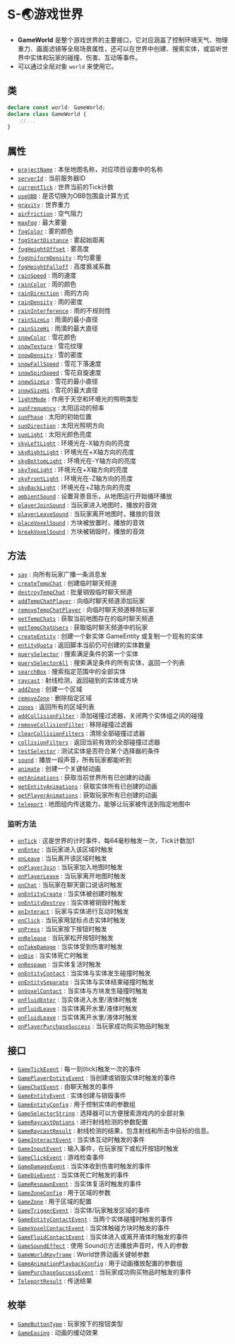 # S-🌏游戏世界

- **GameWorld** 是整个游戏世界的主要接口，它对应涵盖了控制环境天气、物理重力、画面滤镜等全局场景属性，还可以在世界中创建、搜索实体，或监听世界中实体和玩家的碰撞、伤害、互动等事件。
- 可以通过全局对象 `world` 来使用它。

## 类

```typescript
declare const world: GameWorld;
declare class GameWorld {
    //...
}
```

## 属性
- [`projectName`](./mapInfo#projectName) : 本张地图名称，对应项目设置中的名称
- [`serverId`](./mapInfo#serverId) : 当前服务器ID
- [`currentTick`](./mapInfo#currentTick) : 世界当前的Tick计数
- [`useOBB`](./mapInfo#useOBB) : 是否切换为OBB包围盒计算方式
- [`gravity`](./physics#gravity) : 世界重力
- [`airFriction`](./physics#airFriction) : 空气阻力
- [`maxFog`](./weather/fog#maxFog ) : 最大雾量
- [`fogColor`](./weather/fog#fogColor) : 雾的颜色
- [`fogStartDistance`](./weather/fog#fogStartDistance) : 雾起始距离
- [`fogHeightOffset`](./weather/fog#fogHeightOffset) : 雾高度
- [`fogUniformDensity`](./weather/fog#fogUniformDensity) : 均匀雾量
- [`fogHeightFalloff`](./weather/fog#fogHeightFalloff) : 高度衰减系数
- [`rainSpeed`](./weather/rain#rainSpeed) : 雨的速度
- [`rainColor`](./weather/rain#rainColor) : 雨的颜色
- [`rainDirection`](./weather/rain#rainDirection) : 雨的方向
- [`rainDensity`](./weather/rain#rainDensity) : 雨的密度
- [`rainInterference`](./weather/rain#rainInterference) : 雨的不规则性
- [`rainSizeLo`](./weather/rain#rainSizeLo) : 雨滴的最小直径
- [`rainSizeHi`](./weather/rain#rainSizeHi) : 雨滴的最大直径
- [`snowColor`](./weather/snow#snowColor) : 雪花颜色
- [`snowTexture`](./weather/snow#snowTexture) : 雪花纹理
- [`snowDensity`](./weather/snow#snowDensity) : 雪的密度
- [`snowFallSpeed`](./weather/snow#snowFallSpeed) : 雪花下落速度
- [`snowSpinSpeed`](./weather/snow#snowSpinSpeed) : 雪花自旋速度
- [`snowSizeLo`](./weather/snow#snowSizeLo) : 雪花的最小直径
- [`snowSizeHi`](./weather/snow#snowSizeHi) : 雪花的最大直径
- [`lightMode`](./weather/illumination#lightMode) : 作用于天空和环境光的照明类型
- [`sunFrequency`](./weather/illumination#sunFrequency) : 太阳运动的频率
- [`sunPhase`](./weather/illumination#sunPhase) : 太阳的初始位置
- [`sunDirection`](./weather/illumination#sunDirection) : 太阳光照明方向
- [`sunLight`](./weather/illumination#sunLight) : 太阳光颜色亮度
- [`skyLeftLight`](./weather/illumination#skyLeftLight) : 环境光在-X轴方向的亮度
- [`skyRightLight`](./weather/illumination#skyRightLight) : 环境光在+X轴方向的亮度
- [`skyBottomLight`](./weather/illumination#skyBottomLight) : 环境光在-Y轴方向的亮度
- [`skyTopLight`](./weather/illumination#skyTopLight) : 环境光在+X轴方向的亮度
- [`skyFrontLight`](./weather/illumination#skyFrontLight) : 环境光在-Z轴方向的亮度
- [`skyBackLight`](./weather/illumination#skyBackLight) : 环境光在+Z轴方向的亮度
- [`ambientSound`](./music#ambientSound) : 设置背景音乐，从地图运行开始循环播放
- [`playerJoinSound`](./music#playerJoinSound) : 当玩家进入地图时，播放的音效
- [`playerLeaveSound`](./music#playerLeaveSound) : 当玩家离开地图时，播放的音效
- [`placeVoxelSound`](./music#placeVoxelSound) : 方块被放置时，播放的音效
- [`breakVoxelSound`](./music#breakVoxelSound) : 方块被销毁时，播放的音效

## 方法
- [`say`](./chat/resident#say) : 向所有玩家广播一条消息发
- [`createTempChat`](./chat/temporary#createTempChat) : 创建临时聊天频道
- [`destroyTempChat`](./chat/temporary#destroyTempChat) : 批量销毁临时聊天频道
- [`addTempChatPlayer`](./chat/temporary#addTempChatPlayer) : 向临时聊天频道添加玩家
- [`removeTempChatPlayer`](./chat/temporary#removeTempChatPlayer) : 向临时聊天频道移除玩家
- [`getTempChats`](./chat/temporary#getTempChats) : 获取当前地图存在的临时聊天频道
- [`getTempChatUsers`](./chat/temporary#getTempChatUsers) : 获取临时聊天频道中的玩家
- [`createEntity`](./entityCD#createEntity) : 创建一个新实体 GameEntity 或复制一个现有的实体
- [`entityQuota`](./entityCD#entityQuota) : 返回脚本当前仍可创建的实体数量
- [`querySelector`](./querySelectorEntity#querySelector) : 搜索满足条件的第一个实体
- [`querySelectorAll`](./querySelectorEntity#querySelectorAll) : 搜索满足条件的所有实体，返回一个列表
- [`searchBox`](./querySelectorEntity#searchBox) : 搜索指定范围中的全部实体
- [`raycast`](./querySelectorEntity#raycast) : 射线检测，返回碰到的实体或方块
- [`addZone`](./mapZone#addZone) : 创建一个区域
- [`removeZone`](./mapZone#removeZone) : 删除指定区域
- [`zones`](./mapZone#zones) : 返回所有的区域列表
- [`addCollisionFilter`](./physics#addCollisionFilter) : 添加碰撞过滤器，关闭两个实体组之间的碰撞
- [`removeCollisionFilter`](./physics#removeCollisionFilter) : 移除碰撞过滤器
- [`clearCollisionFilters`](./physics#clearCollisionFilters) : 清除全部碰撞过滤器
- [`collisionFilters`](./physics#collisionFilters) : 返回当前有效的全部碰撞过滤器
- [`testSelector`](./physics#testSelector) : 测试实体是否符合某个选择器的条件
- [`sound`](./music#sound) : 播放一段声音，所有玩家都能听到
- [`animate`](./animate#animate) : 创建一个关键帧动画
- [`getAnimations`](./animate#getAnimations) : 获取当前世界所有已创建的动画
- [`getEntityAnimations`](./animate#getEntityAnimations) : 获取实体所有已创建的动画
- [`getPlayerAnimations`](./animate#getPlayerAnimations) : 获取玩家所有已创建的动画
- [`teleport`](./teleport#teleport) : 地图组内传送能力，能够让玩家被传送到指定地图中

### 监听方法
- [`onTick`](./mapInfo#onTick) : 这是世界的计时事件，每64毫秒触发一次，Tick计数加1
- [`onEnter`](./mapZone#GameZone) : 当玩家进入该区域时触发
- [`onLeave`](./mapZone#GameZone) : 当玩离开该区域时触发
- [`onPlayerJoin`](./playerJL#onPlayerJoin) : 当玩家加入地图时触发
- [`onPlayerLeave`](./playerJL#onPlayerLeave) : 当玩家离开地图时触发
- [`onChat`](./chat/resident#onChat) : 当玩家在聊天窗口说话时触发
- [`onEntityCreate`](./entityCD#onEntityCreate) : 当实体被创建时触发
- [`onEntityDestroy`](./entityCD#onEntityDestroy) : 当实体被销毁时触发
- [`onInteract`](./input#onInteract) : 玩家与实体进行互动时触发
- [`onClick`](./input#onClick) : 当玩家用鼠标点击实体时触发
- [`onPress`](./input#onPress) : 当玩家按下按钮时触发
- [`onRelease`](./input#onRelease) : 当玩家松开按钮时触发
- [`onTakeDamage`](./fight#onTakeDamage) : 当实体受到伤害时触发
- [`onDie`](./fight#onDie) : 当实体死亡时触发
- [`onRespawn`](./fight#onRespawn) : 当实体复活时触发
- [`onEntityContact`](./input#onEntityContact) : 当实体与实体发生碰撞时触发
- [`onEntitySeparate`](./input#onEntitySeparate) : 当实体与实体结束碰撞时触发
- [`onVoxelContact`](./input#onVoxelContact) : 当实体与方块发生碰撞时触发
- [`onFluidEnter`](./input#airFriction) : 当实体进入水里/液体时触发
- [`onFluidLeave`](./input#airFriction) : 当实体离开水里/液体时触发
- [`onFluidLeave`](./input#airFriction) : 当实体离开水里/液体时触发
- [`onPlayerPurchaseSuccess`](./shopping#onPlayerPurchaseSuccess) : 当玩家成功购买物品时触发

## 接口
- [`GameTickEvent`](./mapInfo#GameTickEvent) : 每一刻(tick)触发一次的事件
- [`GamePlayerEntityEvent`](./playerJL#GamePlayerEntityEvent) : 当创建或销毁实体时触发的事件
- [`GameChatEvent`](./chat/resident#GameChatEvent) : 由聊天触发的事件
- [`GameEntityEvent`](./entityCD#GameEntityEvent) : 实体创建与销毁事件
- [`GameEntityConfig`](./entityCD#GameEntityConfig) : 用于控制实体的参数组
- [`GameSelectorString`](./querySelectorEntity#GameSelectorString) : 选择器可以方便搜索游戏内的全部对象
- [`GameRaycastOptions`](./querySelectorEntity#GameRaycastOptions) : 进行射线检测的参数配置
- [`GameRaycastResult`](./querySelectorEntity#GameRaycastResult) : 射线检测的结果，包含射线和所击中目标的信息。
- [`GameInteractEvent`](./input#GameInteractEvent) : 当实体互动时触发的事件
- [`GameInputEvent`](./input#GameInputEvent) : 输入事件，在玩家按下或松开按钮时触发
- [`GameClickEvent`](./input#GameClickEvent) : 游戏检查事件
- [`GameDamageEvent`](./fight#GameDamageEvent) : 当实体收到伤害时触发的事件
- [`GameDieEvent`](./fight#GameDieEvent) : 当实体死亡时触发的事件
- [`GameRespawnEvent`](./fight#GameRespawnEvent) : 当实体复活时触发的事件
- [`GameZoneConfig`](./mapZone#GameZoneConfig) : 用于区域的参数
- [`GameZone`](./mapZone#GameZone) : 用于区域的配置
- [`GameTriggerEvent`](./mapZone#GameTriggerEvent) : 当实体/玩家触发区域的事件
- [`GameEntityContactEvent`](./input#GameEntityContactEvent) : 当两个实体碰撞时触发的事件
- [`GameVoxelContactEvent`](./input#GameVoxelContactEvent) : 当实体触碰方块时触发的事件
- [`GameFluidContactEvent`](./input#GameFluidContactEvent) : 当实体进入或离开液体时触发的事件
- [`GameSoundEffect`](./music#GameSoundEffect) : 使用 Sound()方法播放声音时，传入的参数
- [`GameWorldKeyframe`](./animate#GameWorldKeyframe) : World世界动画关键帧参数
- [`GameAnimationPlaybackConfig`](./animate#GameAnimationPlaybackConfig) : 用于动画播放配置的参数组
- [`GamePurchaseSuccessEvent`](./shopping#GamePurchaseSuccessEvent) : 当玩家成功购买物品时触发的事件
- [`TeleportResult`](./teleport#TeleportResult) : 传送结果

## 枚举
- [`GameButtonType`](./input#GameButtonType) : 玩家按下的按钮类型
- [`GameEasing`](./animate#GameEasing) : 动画的缓动效果